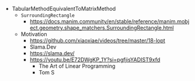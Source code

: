 - TabularMethodEquivalentToMatrixMethod
    - `SurroundingRectangle`
        - https://docs.manim.community/en/stable/reference/manim.mobject.geometry.shape_matchers.SurroundingRectangle.html
    - Motivation
        - https://github.com/xiaoxiae/videos/tree/master/18-lopt
        - Slama.Dev
        - https://slama.dev/
        - https://youtu.be/E72DWgKP_1Y?si=pgfjisYADIST9xfd
            - The Art of Linear Programming
            - Tom S
